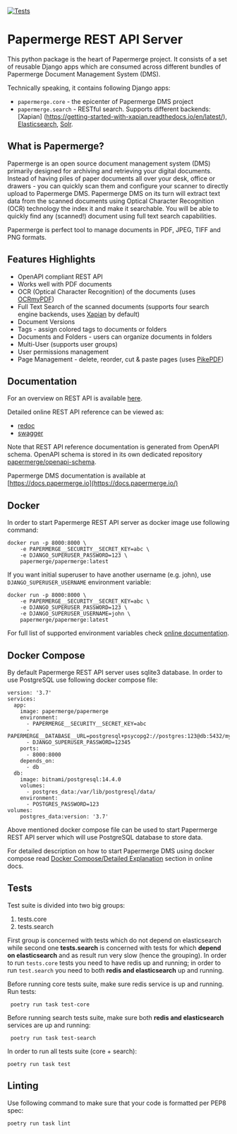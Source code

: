 [![Tests](https://github.com/papermerge/papermerge-core/actions/workflows/tests.yml/badge.svg)](https://github.com/papermerge/papermerge-core/actions/workflows/tests.yml)

# Papermerge REST API Server

This python package is the heart of Papermerge project. It consists of a set
of reusable Django apps which are consumed across different bundles of
Papermerge Document Management System (DMS).

Technically speaking, it contains following Django apps:

* ``papermerge.core`` - the epicenter of Papermerge DMS project
* ``papermerge.search`` - RESTful search. Supports different backends: [Xapian]
  (https://getting-started-with-xapian.readthedocs.io/en/latest/), [Elasticsearch](https://github.com/elastic/elasticsearch),
  [Solr](https://solr.apache.org/).


## What is Papermerge?

Papermerge is an open source document management system (DMS) primarily
designed for archiving and retrieving your digital documents. Instead of
having piles of paper documents all over your desk, office or drawers - you
can quickly scan them and configure your scanner to directly upload to
Papermerge DMS. Papermerge DMS on its turn will extract text data from the
scanned documents using Optical Character Recognition (OCR) technology the
index it and make it searchable. You will be able to quickly find any
(scanned!) document using full text search capabilities.

Papermerge is perfect tool to manage documents in PDF, JPEG, TIFF and PNG formats.

## Features Highlights

* OpenAPI compliant REST API
* Works well with PDF documents
* OCR (Optical Character Recognition) of the documents (uses [OCRmyPDF](https://github.com/ocrmypdf/OCRmyPDF))
* Full Text Search of the scanned documents (supports four search engine backends, uses [Xapian](https://getting-started-with-xapian.readthedocs.io/en/latest/) by default)
* Document Versions
* Tags - assign colored tags to documents or folders
* Documents and Folders - users can organize documents in folders
* Multi-User (supports user groups)
* User permissions management
* Page Management - delete, reorder, cut & paste pages (uses [PikePDF](https://github.com/pikepdf/pikepdf))


## Documentation

For an overview on REST API is available [here](https://docs.papermerge.io/REST%20API/index.html).

Detailed online REST API reference can be viewed as:

- [redoc](https://docs.papermerge.io/redoc/)
- [swagger](https://docs.papermerge.io/swagger-ui/)

Note that REST API reference documentation is generated from
OpenAPI schema. OpenAPI schema is stored in its own dedicated
repository [papermerge/openapi-schema](https://github.com/papermerge/openapi-schema).

Papermerge DMS documentation is available at [https://docs.papermerge.io](https://docs.papermerge.io/)

## Docker

In order to start Papermerge REST API server as docker image use following command:

    docker run -p 8000:8000 \
        -e PAPERMERGE__SECURITY__SECRET_KEY=abc \
        -e DJANGO_SUPERUSER_PASSWORD=123 \
        papermerge/papermerge:latest


If you want initial superuser to have another username (e.g. john), use
`DJANGO_SUPERUSER_USERNAME` environment variable:

    docker run -p 8000:8000 \
        -e PAPERMERGE__SECURITY__SECRET_KEY=abc \
        -e DJANGO_SUPERUSER_PASSWORD=123 \
        -e DJANGO_SUPERUSER_USERNAME=john \
        papermerge/papermerge:latest

For full list of supported environment variables check [online documentation](https://docs.papermerge.io/Settings/index.html).

## Docker Compose

By default Papermerge REST API server uses sqlite3 database. In order to use PostgreSQL use following docker compose file:

    version: '3.7'
    services:
      app:
        image: papermerge/papermerge
        environment:
          - PAPERMERGE__SECURITY__SECRET_KEY=abc
          - PAPERMERGE__DATABASE__URL=postgresql+psycopg2://postgres:123@db:5432/mydatabase
          - DJANGO_SUPERUSER_PASSWORD=12345
        ports:
          - 8000:8000
        depends_on:
          - db
      db:
        image: bitnami/postgresql:14.4.0
        volumes:
          - postgres_data:/var/lib/postgresql/data/
        environment:
          - POSTGRES_PASSWORD=123
    volumes:
        postgres_data:version: '3.7'

Above mentioned docker compose file can be used to start Papermerge REST API server which will use PostgreSQL database to store data.

For detailed description on how to start Papermerge DMS using docker compose read
[Docker Compose/Detailed Explanation](https://docs.papermerge.io/Installation/docker-compose.html#detailed-explanation)
section in online docs.

## Tests

Test suite is divided into two big groups:

1. tests.core
2. tests.search


First group is concerned with tests which do not depend on elasticsearch while
second one **tests.search** is concerned with tests for which **depend on elasticsearch**
and as result run very slow (hence the grouping). In
order to run `tests.core` tests you need to have redis up and running; in
order to run `test.search` you need to both **redis and elasticsearch** up and
running.

Before running core tests suite, make sure redis service is up and running. Run tests:

     poetry run task test-core

Before running search tests suite, make sure both **redis and elasticsearch**
services are up and running:

     poetry run task test-search

In order to run all tests suite (core + search):

    poetry run task test


## Linting

Use following command to make sure that your code is formatted per PEP8 spec:

    poetry run task lint
